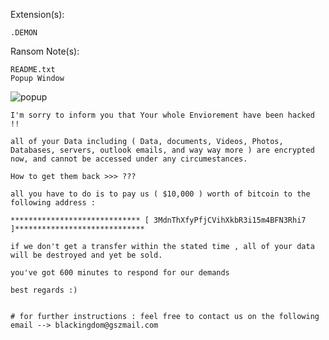 Extension(s): 
```
.DEMON
```
Ransom Note(s): 
```
README.txt
Popup Window
```
![popup](https://github.com/user-attachments/assets/62194466-ec30-4077-a8c6-2082cbb0bb9e)
```
I'm sorry to inform you that Your whole Enviorement have been hacked !!

all of your Data including ( Data, documents, Videos, Photos, Databases, servers, outlook emails, and way way more ) are encrypted now, and cannot be accessed under any circumestances.

How to get them back >>> ??? 

all you have to do is to pay us ( $10,000 ) worth of bitcoin to the following address : 

***************************** [ 3MdnThXfyPfjCVihXkbR3i15m4BFN3Rhi7 ]*****************************

if we don't get a transfer within the stated time , all of your data will be destroyed and yet be sold.

you've got 600 minutes to respond for our demands 

best regards :) 


# for further instructions : feel free to contact us on the following email --> blackingdom@gszmail.com
```
